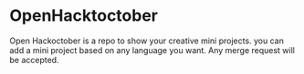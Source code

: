 # OpenHacktoctober
Open Hackoctober is a repo to show your creative mini projects. you can add a mini project based on any language you want. Any merge request will be accepted.
